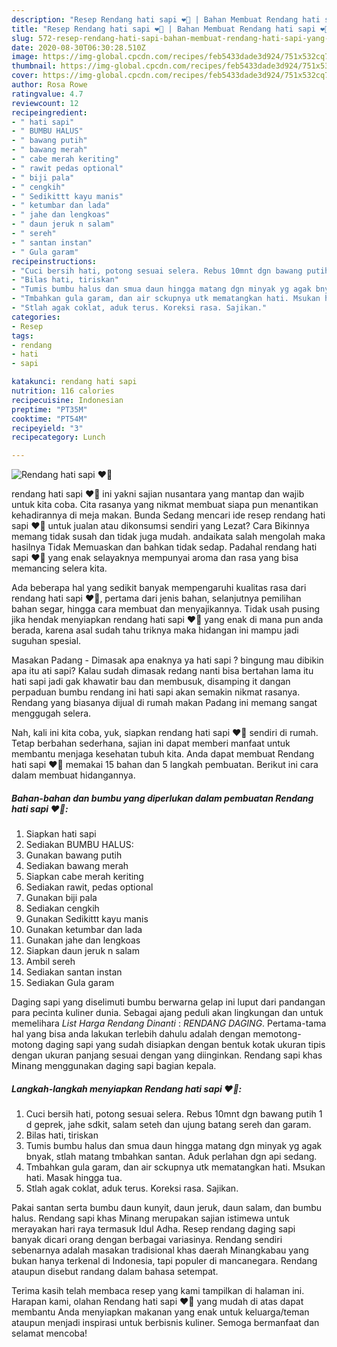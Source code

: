 ```yaml
---
description: "Resep Rendang hati sapi ❤️🐄 | Bahan Membuat Rendang hati sapi ❤️🐄 Yang Enak Dan Mudah"
title: "Resep Rendang hati sapi ❤️🐄 | Bahan Membuat Rendang hati sapi ❤️🐄 Yang Enak Dan Mudah"
slug: 572-resep-rendang-hati-sapi-bahan-membuat-rendang-hati-sapi-yang-enak-dan-mudah
date: 2020-08-30T06:30:28.510Z
image: https://img-global.cpcdn.com/recipes/feb5433dade3d924/751x532cq70/rendang-hati-sapi-❤️🐄-foto-resep-utama.jpg
thumbnail: https://img-global.cpcdn.com/recipes/feb5433dade3d924/751x532cq70/rendang-hati-sapi-❤️🐄-foto-resep-utama.jpg
cover: https://img-global.cpcdn.com/recipes/feb5433dade3d924/751x532cq70/rendang-hati-sapi-❤️🐄-foto-resep-utama.jpg
author: Rosa Rowe
ratingvalue: 4.7
reviewcount: 12
recipeingredient:
- " hati sapi"
- " BUMBU HALUS"
- " bawang putih"
- " bawang merah"
- " cabe merah keriting"
- " rawit pedas optional"
- " biji pala"
- " cengkih"
- " Sedikittt kayu manis"
- " ketumbar dan lada"
- " jahe dan lengkoas"
- " daun jeruk n salam"
- " sereh"
- " santan instan"
- " Gula garam"
recipeinstructions:
- "Cuci bersih hati, potong sesuai selera. Rebus 10mnt dgn bawang putih 1 d geprek, jahe sdkit, salam seteh dan ujung batang sereh dan garam."
- "Bilas hati, tiriskan"
- "Tumis bumbu halus dan smua daun hingga matang dgn minyak yg agak bnyak, stlah matang tmbahkan santan. Aduk perlahan dgn api sedang."
- "Tmbahkan gula garam, dan air sckupnya utk mematangkan hati. Msukan hati. Masak hingga tua."
- "Stlah agak coklat, aduk terus. Koreksi rasa. Sajikan."
categories:
- Resep
tags:
- rendang
- hati
- sapi

katakunci: rendang hati sapi 
nutrition: 116 calories
recipecuisine: Indonesian
preptime: "PT35M"
cooktime: "PT54M"
recipeyield: "3"
recipecategory: Lunch

---
```



![Rendang hati sapi ❤️🐄](https://img-global.cpcdn.com/recipes/feb5433dade3d924/751x532cq70/rendang-hati-sapi-❤️🐄-foto-resep-utama.jpg)


rendang hati sapi ❤️🐄 ini yakni sajian nusantara yang mantap dan wajib untuk kita coba. Cita rasanya yang nikmat membuat siapa pun menantikan kehadirannya di meja makan.
Bunda Sedang mencari ide resep rendang hati sapi ❤️🐄 untuk jualan atau dikonsumsi sendiri yang Lezat? Cara Bikinnya memang tidak susah dan tidak juga mudah. andaikata salah mengolah maka hasilnya Tidak Memuaskan dan bahkan tidak sedap. Padahal rendang hati sapi ❤️🐄 yang enak selayaknya mempunyai aroma dan rasa yang bisa memancing selera kita.

Ada beberapa hal yang sedikit banyak mempengaruhi kualitas rasa dari rendang hati sapi ❤️🐄, pertama dari jenis bahan, selanjutnya pemilihan bahan segar, hingga cara membuat dan menyajikannya. Tidak usah pusing jika hendak menyiapkan rendang hati sapi ❤️🐄 yang enak di mana pun anda berada, karena asal sudah tahu triknya maka hidangan ini mampu jadi suguhan spesial.

Masakan Padang - Dimasak apa enaknya ya hati sapi ? bingung mau dibikin apa itu ati sapi? Kalau sudah dimasak redang nanti bisa bertahan lama itu hati sapi jadi gak khawatir bau dan membusuk, disamping it dangan perpaduan bumbu rendang ini hati sapi akan semakin nikmat rasanya. Rendang yang biasanya dijual di rumah makan Padang ini memang sangat menggugah selera.


Nah, kali ini kita coba, yuk, siapkan rendang hati sapi ❤️🐄 sendiri di rumah. Tetap berbahan sederhana, sajian ini dapat memberi manfaat untuk membantu menjaga kesehatan tubuh kita. Anda dapat membuat Rendang hati sapi ❤️🐄 memakai 15 bahan dan 5 langkah pembuatan. Berikut ini cara dalam membuat hidangannya.

<!--inarticleads1-->

##### Bahan-bahan dan bumbu yang diperlukan dalam pembuatan Rendang hati sapi ❤️🐄:

1. Siapkan  hati sapi
1. Sediakan  BUMBU HALUS:
1. Gunakan  bawang putih
1. Sediakan  bawang merah
1. Siapkan  cabe merah keriting
1. Sediakan  rawit, pedas optional
1. Gunakan  biji pala
1. Sediakan  cengkih
1. Gunakan  Sedikittt kayu manis
1. Gunakan  ketumbar dan lada
1. Gunakan  jahe dan lengkoas
1. Siapkan  daun jeruk n salam
1. Ambil  sereh
1. Sediakan  santan instan
1. Sediakan  Gula garam


Daging sapi yang diselimuti bumbu berwarna gelap ini luput dari pandangan para pecinta kuliner dunia. Sebagai ajang peduli akan lingkungan dan untuk memelihara *List Harga Rendang Dinanti* : *RENDANG DAGING*. Pertama-tama hal yang bisa anda lakukan terlebih dahulu adalah dengan memotong-motong daging sapi yang sudah disiapkan dengan bentuk kotak ukuran tipis dengan ukuran panjang sesuai dengan yang diinginkan. Rendang sapi khas Minang menggunakan daging sapi bagian kepala. 

<!--inarticleads2-->

##### Langkah-langkah menyiapkan Rendang hati sapi ❤️🐄:

1. Cuci bersih hati, potong sesuai selera. Rebus 10mnt dgn bawang putih 1 d geprek, jahe sdkit, salam seteh dan ujung batang sereh dan garam.
1. Bilas hati, tiriskan
1. Tumis bumbu halus dan smua daun hingga matang dgn minyak yg agak bnyak, stlah matang tmbahkan santan. Aduk perlahan dgn api sedang.
1. Tmbahkan gula garam, dan air sckupnya utk mematangkan hati. Msukan hati. Masak hingga tua.
1. Stlah agak coklat, aduk terus. Koreksi rasa. Sajikan.


Pakai santan serta bumbu daun kunyit, daun jeruk, daun salam, dan bumbu halus. Rendang sapi khas Minang merupakan sajian istimewa untuk merayakan hari raya termasuk Idul Adha. Resep rendang daging sapi banyak dicari orang dengan berbagai variasinya. Rendang sendiri sebenarnya adalah masakan tradisional khas daerah Minangkabau yang bukan hanya terkenal di Indonesia, tapi populer di mancanegara. Rendang ataupun disebut randang dalam bahasa setempat. 

Terima kasih telah membaca resep yang kami tampilkan di halaman ini. Harapan kami, olahan Rendang hati sapi ❤️🐄 yang mudah di atas dapat membantu Anda menyiapkan makanan yang enak untuk keluarga/teman ataupun menjadi inspirasi untuk berbisnis kuliner. Semoga bermanfaat dan selamat mencoba!
